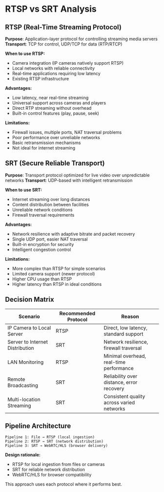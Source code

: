 # RTSP vs SRT Analysis

## RTSP (Real-Time Streaming Protocol)

**Purpose**: Application-layer protocol for controlling streaming media servers
**Transport**: TCP for control, UDP/TCP for data (RTP/RTCP)

**When to use RTSP:**
- Camera integration (IP cameras natively support RTSP)
- Local networks with reliable connectivity
- Real-time applications requiring low latency
- Existing RTSP infrastructure

**Advantages:**
- Low latency, near real-time streaming
- Universal support across cameras and players
- Direct RTP streaming without overhead
- Built-in control features (play, pause, seek)

**Limitations:**
- Firewall issues, multiple ports, NAT traversal problems
- Poor performance over unreliable networks
- Basic retransmission mechanisms
- Not ideal for internet streaming

## SRT (Secure Reliable Transport)

**Purpose**: Transport protocol optimized for live video over unpredictable networks
**Transport**: UDP-based with intelligent retransmission

**When to use SRT:**
- Internet streaming over long distances
- Content distribution between facilities
- Unreliable network conditions
- Firewall traversal requirements

**Advantages:**
- Network resilience with adaptive bitrate and packet recovery
- Single UDP port, easier NAT traversal
- Built-in encryption for security
- Intelligent congestion control

**Limitations:**
- More complex than RTSP for simple scenarios
- Limited camera support (newer protocol)
- Higher CPU usage than RTSP
- Higher latency than RTSP in ideal conditions

## Decision Matrix

| Scenario | Recommended Protocol | Reason |
|----------|---------------------|---------|
| IP Camera to Local Server | RTSP | Direct, low latency, standard support |
| Server to Internet Distribution | SRT | Network resilience, firewall traversal |
| LAN Monitoring | RTSP | Minimal overhead, real-time performance |
| Remote Broadcasting | SRT | Reliability over distance, error recovery |
| Multi-location Streaming | SRT | Consistent quality across varied networks |

## Pipeline Architecture

```
Pipeline 1: File → RTSP (local ingestion)
Pipeline 2: RTSP → SRT (network distribution)  
Pipeline 3: SRT → WebRTC/HLS (browser delivery)
```

**Design rationale:**
- RTSP for local ingestion from files or cameras
- SRT for reliable network distribution
- WebRTC/HLS for browser compatibility

This approach uses each protocol where it performs best.
